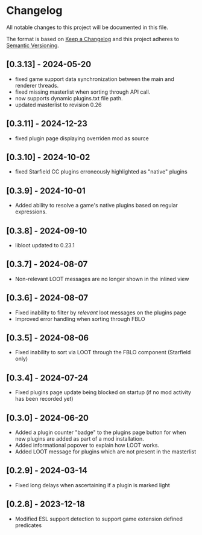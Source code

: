 # Changelog

All notable changes to this project will be documented in this file.

The format is based on [Keep a Changelog](http://keepachangelog.com/) and this project adheres to [Semantic Versioning](http://semver.org/).

## [0.3.13] - 2024-05-20

- fixed game support data synchronization between the main and renderer threads.
- fixed missing masterlist when sorting through API call.
- now supports dynamic plugins.txt file path.
- updated masterlist to revision 0.26

## [0.3.11] - 2024-12-23

- fixed plugin page displaying overriden mod as source

## [0.3.10] - 2024-10-02

- fixed Starfield CC plugins erroneously highlighted as "native" plugins

## [0.3.9] - 2024-10-01

- Added ability to resolve a game's native plugins based on regular expressions.

## [0.3.8] - 2024-09-10

- libloot updated to 0.23.1

## [0.3.7] - 2024-08-07

- Non-relevant LOOT messages are no longer shown in the inlined view

## [0.3.6] - 2024-08-07

- Fixed inability to filter by _relevant_ loot messages on the plugins page
- Improved error handling when sorting through FBLO

## [0.3.5] - 2024-08-06

- Fixed inability to sort via LOOT through the FBLO component (Starfield only)

## [0.3.4] - 2024-07-24
- Fixed plugins page update being blocked on startup (if no mod activity has been recorded yet)

## [0.3.0] - 2024-06-20

- Added a plugin counter "badge" to the plugins page button for when new plugins
  are added as part of a mod installation.
- Added informational popover to explain how LOOT works.
- Added LOOT message for plugins which are not present in the masterlist

## [0.2.9] - 2024-03-14

- Fixed long delays when ascertaining if a plugin is marked light

## [0.2.8] - 2023-12-18

- Modified ESL support detection to support game extension defined predicates
